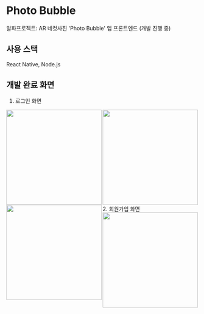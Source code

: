 # Photo Bubble
알파프로젝트: AR 네컷사진 'Photo Bubble' 앱 프론트엔드 (개발 진행 중)

## 사용 스택
React Native, Node.js

## 개발 완료 화면
1. 로그인 화면
<img src="https://user-images.githubusercontent.com/66251759/168466438-952dcb92-4850-4625-8853-1bd11ba250af.png" width="250" align="left">
<img src="https://user-images.githubusercontent.com/66251759/168466469-8ad98e65-8626-42cb-924f-77e14e8b3a0f.png" width="250">
2. 회원가입 화면
<img src="https://user-images.githubusercontent.com/66251759/168478843-6da76f51-acff-4b8d-931a-b9ece2adf515.png" width="250" align="left">
<img src="https://user-images.githubusercontent.com/66251759/168672413-38589f52-d32a-40a2-b3ce-221972945b26.png" width="250">
